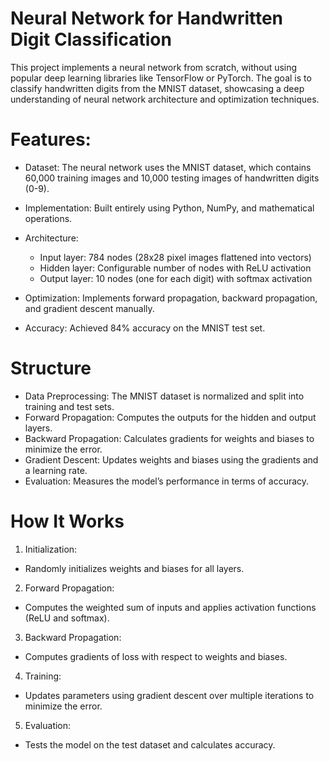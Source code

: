 
# Neural Network for Handwritten Digit Classification

This project implements a neural network from scratch, without using popular deep learning libraries like TensorFlow or PyTorch. The goal is to classify handwritten digits from the MNIST dataset, showcasing a deep understanding of neural network architecture and optimization techniques.

# Features:
- Dataset: The neural network uses the MNIST dataset, which contains 60,000 training images and 10,000 testing images of handwritten digits (0-9).

- Implementation: Built entirely using Python, NumPy, and mathematical operations.

- Architecture:
     - Input layer: 784 nodes (28x28 pixel images flattened into vectors)
  - Hidden layer: Configurable number of nodes with ReLU activation
  - Output layer: 10 nodes (one for each digit) with softmax activation

- Optimization: Implements forward propagation, backward propagation, and gradient descent manually.

- Accuracy: Achieved 84% accuracy on the MNIST test set.

# Structure
- Data Preprocessing: The MNIST dataset is normalized and split into training and test sets.
- Forward Propagation: Computes the outputs for the hidden and output layers.
- Backward Propagation: Calculates gradients for weights and biases to minimize the error.
- Gradient Descent: Updates weights and biases using the gradients and a learning rate.
- Evaluation: Measures the model’s performance in terms of accuracy.

# How It Works
1.  Initialization:
- Randomly initializes weights and biases for all layers.
2. Forward Propagation:
- Computes the weighted sum of inputs and applies activation functions (ReLU and softmax).
3. Backward Propagation:
- Computes gradients of loss with respect to weights and biases.
4. Training:
- Updates parameters using gradient descent over multiple iterations to minimize the error.
5. Evaluation:
- Tests the model on the test dataset and calculates accuracy.
